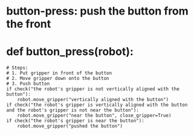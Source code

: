 # button-press: push the button from the front
# def button_press(robot):
    # Steps:
    # 1. Put gripper in front of the button
    # 2. Move gripper down onto the button
    # 3. Push button
    if check("the robot's gripper is not vertically aligned with the button"):
        robot.move_gripper("vertically aligned with the button")
    if check("the robot's gripper is vertically aligned with the button and the robot's gripper is not near the button"):
        robot.move_gripper("near the button", close_gripper=True)
    if check("the robot's gripper is near the button"):
        robot.move_gripper("pushed the button")